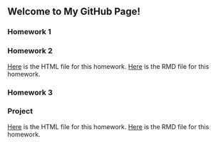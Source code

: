 ## Welcome to My GitHub Page!


### Homework 1
### Homework 2

[Here](Homework2/IE360_HW2_sirinyagmur.html) is the HTML file for this homework.
[Here](Homework2/IE360_HW2_sirinyagmur.Rmd) is the RMD file for this homework.

### Homework 3

### Project

[Here](Project/sirinyagmurabaci_rmd_project.html) is the HTML file for this homework.
[Here](Project/sirinyagmurabaci_rmd_project.Rmd) is the RMD file for this homework.
